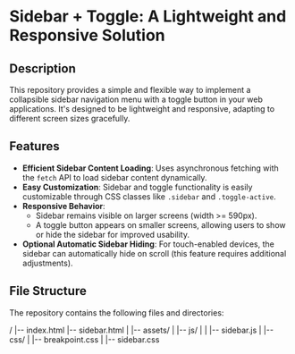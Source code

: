 # Sidebar + Toggle: A Lightweight and Responsive Solution

## Description

This repository provides a simple and flexible way to implement a collapsible sidebar navigation menu with a toggle button in your web applications. It's designed to be lightweight and responsive, adapting to different screen sizes gracefully.

## Features

- **Efficient Sidebar Content Loading**: Uses asynchronous fetching with the `fetch` API to load sidebar content dynamically.
- **Easy Customization**: Sidebar and toggle functionality is easily customizable through CSS classes like `.sidebar` and `.toggle-active`.
- **Responsive Behavior**:
  - Sidebar remains visible on larger screens (width >= 590px).
  - A toggle button appears on smaller screens, allowing users to show or hide the sidebar for improved usability.
- **Optional Automatic Sidebar Hiding**: For touch-enabled devices, the sidebar can automatically hide on scroll (this feature requires additional adjustments).

## File Structure

The repository contains the following files and directories:

/
|-- index.html
|-- sidebar.html
|
|-- assets/
|   |-- js/ 
|   |   |-- sidebar.js
|
|-- css/
|   |-- breakpoint.css
|   |-- sidebar.css

